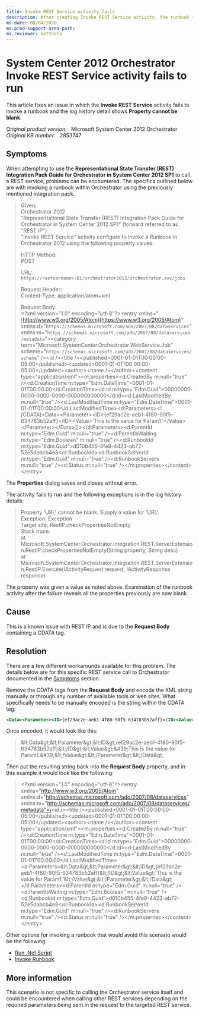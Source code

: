 ```yaml
---
title: Invoke REST Service activity fails
description: After creating Invoke REST Service activity, the runbook fails and the log history details shows Property cannot be blank.
ms.date: 08/04/2020
ms.prod-support-area-path:
ms.reviewer: matthofa
---
```

# System Center 2012 Orchestrator Invoke REST Service activity fails to run

This article fixes an issue in which the **Invoke REST Service** activity fails to invoke a runbook and the log history detail shows **Property cannot be blank**.

_Original product version:_ &nbsp; Microsoft System Center 2012 Orchestrator  
_Original KB number:_ &nbsp; 2853747

## Symptoms

When attempting to use the **Representational State Transfer (REST) Integration Pack Guide for Orchestrator in System Center 2012 SP1** to call a REST service, problems can be encountered. The specifics outlined below are with invoking a runbook within Orchestrator using the previously mentioned integration pack.

> Given:  
> Orchestrator 2012  
> "Representational State Transfer (REST) Integration Pack Guide for Orchestrator in System Center 2012 SP1" (forward referred to as "REST IP")  
> "Invoke REST Service" activity configure to invoke a Runbook in Orchestrator 2012 using the following property values:  
>
> HTTP Method:  
> POST  
>
> URL:  
> `https://<servername>:81/orchestrator2012/orchestrator.svc/jobs`
>
> Request Header:  
> Content-Type: application/atom+xml
>
> Request Body:  
> \<?xml version="1.0" encoding="utf-8"?>\<entry xmlns="[http://www.w3.org/2005/Atom](https://www.w3.org/2005/Atom)" xmlns:d="`https://schemas.microsoft.com/ado/2007/08/dataservices`" xmlns:m="`https://schemas.microsoft.com/ado/2007/08/dataservices/metadata`">\<category term="Microsoft.SystemCenter.Orchestrator.WebService.Job" scheme="`https://schemas.microsoft.com/ado/2007/08/dataservices/scheme`" />\<id />\<title />\<published>0001-01-01T00:00:00-05:00\</published>\<updated>0001-01-01T00:00:00-05:00\</updated>\<author>\<name />\</author>\<content type="application/xml">\<m:properties>\<d:CreatedBy m:null="true" />\<d:CreationTime m:type="Edm.DateTime">0001-01-01T00:00:00\</d:CreationTime>\<d:Id m:type="Edm.Guid">00000000-0000-0000-0000-000000000000\</d:Id>\<d:LastModifiedBy m:null="true" />\<d:LastModifiedTime m:type="Edm.DateTime">0001-01-01T00:00:00\</d:LastModifiedTime>\<d:Parameters>\<![CDATA[\<Data>\<Parameter>\<ID>{ef29ac2e-aeb1-4f80-90f5-634783b52aff}\</ID>\<Value>'This is the value for Param1.'\</Value>\</Parameter>\</Data>]]>\</d:Parameters>\<d:ParentId m:type="Edm.Guid" m:null="true" />\<d:ParentIsWaiting m:type="Edm.Boolean" m:null="true" />\<d:RunbookId m:type="Edm.Guid">d010b455-4fe9-4423-ab72-52e5dabcb4e8\</d:RunbookId>\<d:RunbookServerId m:type="Edm.Guid" m:null="true" />\<d:RunbookServers m:null="true" />\<d:Status m:null="true" />\</m:properties>\</content>\</entry>

The **Properties** dialog saves and closes without error.

The activity fails to run and the following exceptions is in the log history details:

> Property 'URL' cannot be blank. Supply a value for 'URL'.  
> Exception: Exception  
> Target site: RestIP.checkPropertiesNotEmpty  
> Stack trace:  
> at Microsoft.SystemCenter.Orchestrator.Integration.REST.ServerExtension.RestIP.checkPropertiesNotEmpty(String property, String desc)  
> at Microsoft.SystemCenter.Orchestrator.Integration.REST.ServerExtension.RestIP.Execute(IActivityRequest request, IActivityResponse response)

The property was given a value as noted above. Examination of the runbook activity after the failure reveals all the properties previously are now blank.

## Cause

This is a known issue with REST IP and is due to the **Request Body** containing a CDATA tag.

## Resolution

There are a few different workarounds available for this problem. The details below are for this specific REST service call to Orchestrator documented in the [Symptoms](#symptoms) section.

Remove the CDATA tags from the **Request Body** and encode the XML string manually or through any number of available tools or web sites. What specifically needs to be manually encoded is the string within the CDATA tag:

```xml
<Data><Parameter><ID>{ef29ac2e-aeb1-4f80-90f5-634783b52aff}</ID><Value>'This is the value for Param1.'</Value></Parameter></Data>
```

Once encoded, it would look like this:

> \&lt;Data\&gt;\&lt;Parameter\&gt;\&lt;ID\&gt;{ef29ac2e-aeb1-4f80-90f5-634783b52aff}\&lt;/ID\&gt;\&lt;Value\&gt;\&#39;This is the value for Param1.\&#39;\&lt;/Value\&gt;\&lt;/Parameter\&gt;\&lt;/Data\&gt;

Then put the resulting string back into the **Request Body** property, and in this example it would look like the following:

> \<?xml version="1.0" encoding="utf-8"?>\<entry xmlns="http://www.w3.org/2005/Atom" xmlns:d="http://schemas.microsoft.com/ado/2007/08/dataservices" xmlns:m="http://schemas.microsoft.com/ado/2007/08/dataservices/metadata">\<category term="Microsoft.SystemCenter.Orchestrator.WebService.Job" scheme="http://schemas.microsoft.com/ado/2007/08/dataservices/scheme" />\<id />\<title />\<published>0001-01-01T00:00:00-05:00\</published>\<updated>0001-01-01T00:00:00-05:00\</updated>\<author>\<name />\</author>\<content type="application/xml">\<m:properties>\<d:CreatedBy m:null="true" />\<d:CreationTime m:type="Edm.DateTime">0001-01-01T00:00:00\</d:CreationTime>\<d:Id m:type="Edm.Guid">00000000-0000-0000-0000-000000000000\</d:Id>\<d:LastModifiedBy m:null="true" />\<d:LastModifiedTime m:type="Edm.DateTime">0001-01-01T00:00:00\</d:LastModifiedTime>\<d:Parameters>\&lt;Data\&gt;\&lt;Parameter\&gt;\&lt;ID\&gt;{ef29ac2e-aeb1-4f80-90f5-634783b52aff}\&lt;/ID\&gt;\&lt;Value\&gt;'This is the value for Param1.'\&lt;/Value\&gt;\&lt;/Parameter\&gt;\&lt;/Data\&gt;\</d:Parameters>\<d:ParentId m:type="Edm.Guid" m:null="true" />\<d:ParentIsWaiting m:type="Edm.Boolean" m:null="true" />\<d:RunbookId m:type="Edm.Guid">d010b455-4fe9-4423-ab72-52e5dabcb4e8\</d:RunbookId>\<d:RunbookServerId m:type="Edm.Guid" m:null="true" />\<d:RunbookServers m:null="true" />\<d:Status m:null="true" />\</m:properties>\</content>\</entry>

Other options for invoking a runbook that would avoid this scenario would be the following:

- [Run .Net Script](/previous-versions/system-center/system-center-2012-R2/hh206103(v=sc.12)?redirectedfrom=MSDN)
- [Invoke Runbook](/previous-versions/system-center/system-center-2012-R2/hh206078(v=sc.12)?redirectedfrom=MSDN)

## More information

This scenario is not specific to calling the Orchestrator service itself and could be encountered when calling other REST services depending on the required parameters being sent in the request to the targeted REST service.

